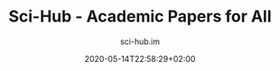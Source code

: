 ---
title: "Sci-Hub - Academic Papers for All"
images: # Create a folder in /static/images/tools that has the same name as this current markdown file and place the images there. We only need the file name here. If this is not clear, please refer to existing tools as references.
  - path: sci-hub-landing.png
categories:
  - Publishing and Sharing
  - Project Research
tags:
  - "Open Science"
links:
  - name: sci-hub.im
    link: https://sci-hub.se/
  - name: sci-hub.tw
    link: https://sci-hub.tw/
  - name: sci-hub.uno
    link: https://sci-hub.uno/
  - name: sci-hub.ren
    link: https://sci-hub.ren/
  - name: sci-hub.se
    link: https://sci-hub.se/
summary: "sh can helping people getting academic papers for free"
features:
  - "Use DOI to download papers"
  - "Use journal paper links to download papers"
  - "Download papers using keywords"
platforms:
  - "Web"
fields:
  - "General and Interdisciplinary"
plans:
  - name:
    description:
makers: # the makers of the tool
  - name:
    description:
author: "sci-hub.im"
date: 2020-05-14T22:58:29+02:00
draft: false
---